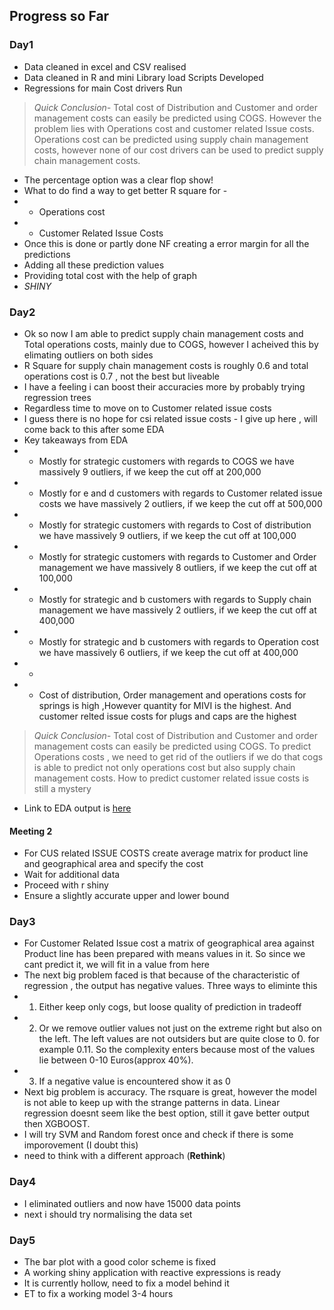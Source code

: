 ## Progress so Far

### Day1
* Data cleaned in excel and CSV realised
* Data cleaned in R and mini Library load Scripts Developed
* Regressions for main Cost drivers Run
> *Quick Conclusion-* Total cost of Distribution and Customer and order management costs can easily be predicted using COGS. However the problem lies with Operations cost and customer related Issue costs. Operations cost can be predicted using supply chain management costs, however none of our cost drivers can be used to predict supply chain management costs.
* The percentage option was a clear flop show!
* What to do find a way to get better R square for -
* * Operations cost
* * Customer Related Issue Costs
* Once this is done or partly done NF creating a error margin for all the predictions
* Adding all these prediction values
* Providing total cost with the help of graph
* *SHINY*

### Day2
* Ok so now I am able to predict supply chain management costs and Total operations costs, mainly due to COGS, however I acheived this by elimating outliers on both sides
* R Square for supply chain management costs is roughly 0.6 and total operations cost is 0.7 , not the best but liveable
* I have a feeling i can boost their accuracies more by probably trying regression trees
* Regardless time to move on to Customer related issue costs
* I guess there is no hope for csi related issue costs - I give up here , will come back to this after some EDA
* Key takeaways from EDA
* * Mostly for strategic customers with regards to COGS we have massively 9 outliers, if we keep the cut off at 200,000
* * Mostly for e and d customers with regards to Customer related issue costs we have massively 2 outliers, if we keep the cut off at 500,000
* * Mostly for strategic customers with regards to Cost of distribution we have massively 9 outliers, if we keep the cut off at 100,000
* * Mostly for strategic customers with regards to Customer and Order management we have massively 8 outliers, if we keep the cut off at 100,000
* * Mostly for strategic and b customers with regards to Supply chain management we have massively 2 outliers, if we keep the cut off at 400,000
* * Mostly for strategic and b customers with regards to Operation cost we have massively 6 outliers, if we keep the cut off at 400,000
* * 
* * Cost of distribution, Order management and operations costs for springs is high ,However quantity for MIVI is the highest. And customer relted issue costs for plugs and caps are the highest
> *Quick Conclusion-* Total cost of Distribution and Customer and order management costs can easily be predicted using COGS. To predict Operations costs , we need to get rid of the outliers if we do that cogs is able to predict not only operations cost but also supply chain management costs. How to predict customer related issue costs is still a mystery
* Link to EDA output is [here](https://github.com/mmd52/4XDemo/blob/master/TableauPlayArea/4X_EDA.pdf)

#### Meeting 2
* For CUS related ISSUE COSTS create  average matrix for product line and geographical area and specify the cost
* Wait for additional data
* Proceed with r shiny
* Ensure a slightly accurate upper and lower bound

### Day3
* For Customer Related Issue cost a matrix of geographical area against Product line has been prepared with means values in it. So since we cant predict it, we will fit in a value from here
* The next big problem faced is that because of the characteristic of regression , the output has negative values. Three ways to eliminte this
* 1. Either keep only cogs, but loose quality of prediction in tradeoff
* 2. Or we remove outlier values not just on the extreme right but also on the left. The left values are not outsiders but are quite close to 0. for example 0.11. So the complexity enters because most of the values lie between 0-10 Euros(approx 40%).
* 3. If a negative value is encountered show it as 0
* Next big problem is accuracy. The rsquare is great, however the model is not able to keep up with the strange patterns in data. Linear regression doesnt seem like the best option, still it gave better output then XGBOOST.
* I will try SVM and Random forest once and check if there is some imporovement (I doubt this)
* need to think with a different approach (****Rethink****)

### Day4
* I eliminated outliers and now have 15000 data points
* next i should try normalising the data set

### Day5
* The bar plot with a good color scheme is fixed
* A working shiny application with reactive expressions is ready
* It is currently hollow, need to fix a model behind it
* ET to fix a working model 3-4 hours
